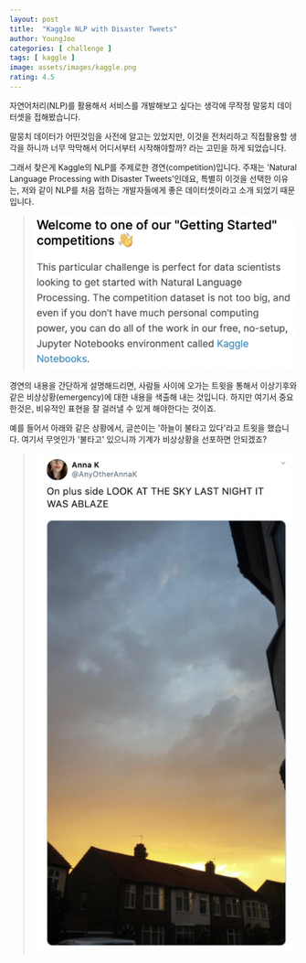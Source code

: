 ```yaml
---
layout: post
title:  "Kaggle NLP with Disaster Tweets"
author: YoungJoo
categories: [ challenge ]
tags: [ kaggle ]
image: assets/images/kaggle.png
rating: 4.5
---
```


자연어처리(NLP)를 활용해서 서비스를 개발해보고 싶다는 생각에 무작정 말뭉치 데이터셋을 접해봤습니다.

말뭉치 데이터가 어떤것임을 사전에 알고는 있었지만, 이것을 전처리하고 직접활용할 생각을 하니까 너무 막막해서 어디서부터 시작해야할까? 라는 고민을 하게 되었습니다. 

그래서 찾은게 Kaggle의 NLP를 주제로한 경연(competition)입니다. 주재는 'Natural Language Processing with Disaster Tweets'인데요,
특별히 이것을 선택한 이유는, 저와 같이 NLP를 처음 접하는 개발자들에게 좋은 데이터셋이라고 소개 되었기 때문입니다.

> ![image](/assets/images/kaggle_.png)

경연의 내용을 간단하게 설명해드리면, 사람들 사이에 오가는 트윗을 통해서 이상기후와 같은 비상상황(emergency)에 대한 내용을 색출해 내는 것입니다. 하지만 여기서 중요한것은, 비유적인 표현을 잘 걸러낼 수 있게 해야한다는 것이죠. 

예를 들어서 아래와 같은 상황에서, 글쓴이는 '하늘이 불타고 있다'라고 트윗을 했습니다. 여기서 무엇인가 '불타고' 있으니까 기계가 비상상황을 선포하면 안되겠죠?

> ![image](/assets/images/twitter_ablaze.png)